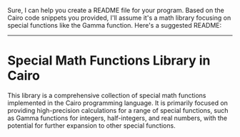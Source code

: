 Sure, I can help you create a README file for your program. Based on the Cairo code snippets you provided, I'll assume it's a math library focusing on special functions like the Gamma function. Here's a suggested README:

---


# Special Math Functions Library in Cairo

This library is a comprehensive collection of special math functions implemented in the Cairo programming language. It is primarily focused on providing high-precision calculations for a range of special functions, such as Gamma functions for integers, half-integers, and real numbers, with the potential for further expansion to other special functions.

